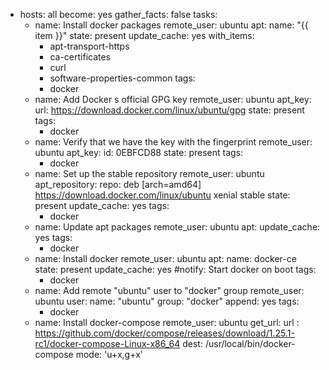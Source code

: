 - hosts: all
  become: yes
  gather_facts: false
  tasks:
  - name: Install docker packages
    remote_user: ubuntu
    apt:
      name: "{{ item }}"
      state: present
      update_cache: yes
    with_items:
      - apt-transport-https
      - ca-certificates
      - curl
      - software-properties-common
    tags:
      - docker
  - name: Add Docker s official GPG key
    remote_user: ubuntu
    apt_key:
      url: https://download.docker.com/linux/ubuntu/gpg
      state: present
    tags:
      - docker
  - name: Verify that we have the key with the fingerprint
    remote_user: ubuntu
    apt_key:
      id: 0EBFCD88
      state: present
    tags:
      - docker
  - name: Set up the stable repository
    remote_user: ubuntu
    apt_repository:
      repo: deb [arch=amd64] https://download.docker.com/linux/ubuntu xenial stable
      state: present
      update_cache: yes
    tags:
      - docker
  - name: Update apt packages
    remote_user: ubuntu
    apt:
      update_cache: yes
    tags:
      - docker
  - name: Install docker
    remote_user: ubuntu
    apt:
      name: docker-ce
      state: present
      update_cache: yes
    #notify: Start docker on boot
    tags:
      - docker
  - name: Add remote "ubuntu" user to "docker" group
    remote_user: ubuntu
    user:
      name: "ubuntu"
      group: "docker"
      append: yes
    tags:
      - docker
  - name: Install docker-compose
    remote_user: ubuntu
    get_url: 
      url : https://github.com/docker/compose/releases/download/1.25.1-rc1/docker-compose-Linux-x86_64
      dest: /usr/local/bin/docker-compose
      mode: 'u+x,g+x'